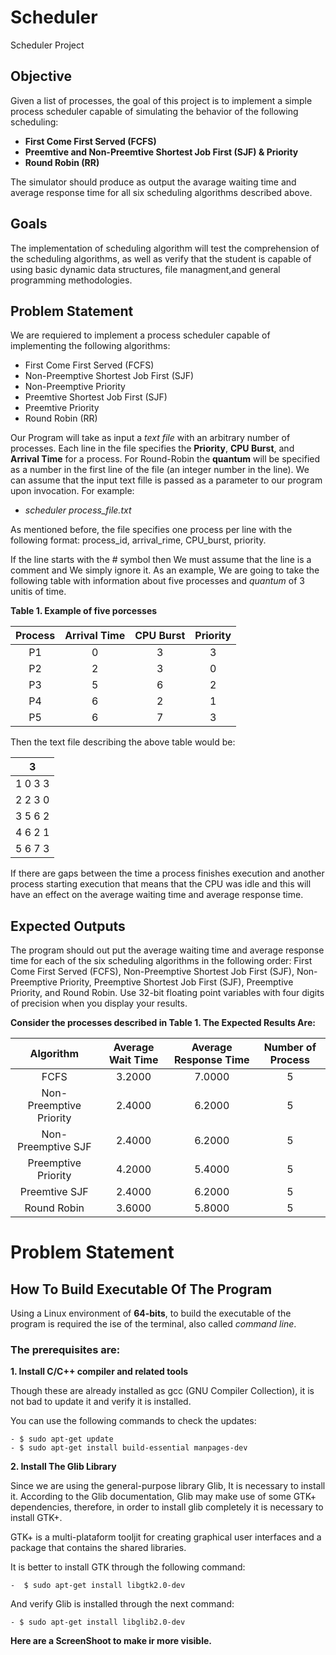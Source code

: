 # Scheduler

Scheduler Project

## Objective

Given a list of processes, the goal of this project is to implement a simple process scheduler capable of simulating the behavior of the following scheduling:

- **First Come First Served (FCFS)**
- **Preemtive and Non-Preemtive Shortest Job First (SJF) & Priority**
- **Round Robin (RR)**

The simulator should produce as output the avarage waiting time and average response time for all six scheduling algorithms described above.

## Goals

The implementation of scheduling algorithm will test the comprehension of the scheduling algorithms, as well as verify that the student is capable of using basic dynamic data structures, file managment,and general programming methodologies.

## Problem Statement

We are requiered to implement a process scheduler capable of implementing the following algorithms:

- First Come First Served (FCFS)
- Non-Preemptive Shortest Job First (SJF)
- Non-Preemptive Priority
- Preemtive Shortest Job First (SJF)
- Preemtive Priority
- Round Robin (RR)

Our Program will take as input a _text file_ with an arbitrary number of processes. Each line in the file specifies the **Priority**, **CPU Burst**, and **Arrival Time** for a process. For Round-Robin the **quantum** will be specified as a number in the first line of the file (an integer number in the line). We can assume that the input text fille is passed as a parameter to our program upon invocation. For example:

- _scheduler process_file.txt_

As mentioned before, the file specifies one process per line with the following format: process_id, arrival_rime, CPU_burst, priority.

If the line starts with the # symbol then We must assume that the line is a comment and We simply ignore it. As an example, We are going to take the following table with information about five processes and _quantum_ of 3 unitis of time.

**Table 1. Example of five porcesses**


| Process | Arrival Time | CPU Burst | Priority |
| :-----: | :----------: | :-------: | :------: |
| P1      | 0            | 3         | 3        |
| P2      | 2            | 3         | 0        |
| P3      | 5            | 6         | 2        |
| P4      | 6            | 2         | 1        |
| P5      | 6            | 7         | 3        |

Then the text file describing the above table would be:

|3|
| ----- |
|1 0 3 3|
|2 2 3 0|
|3 5 6 2|
|4 6 2 1|
|5 6 7 3|

If there are gaps between the time a process finishes execution and another process starting execution that means that the CPU was idle and this will have an effect on the average waiting
time and average response time.

## Expected Outputs

The program should out put the average waiting time and average response time for each of the six scheduling algorithms in the following order: First Come First Served (FCFS), Non-Preemptive Shortest Job First (SJF), Non-Preemptive Priority, Preemptive Shortest Job First (SJF), Preemptive Priority, and Round Robin. Use 32-bit floating point variables with four digits of precision when you display your results.

**Consider the processes described in Table 1. The Expected Results Are:**

| Algorithm               | Average Wait Time | Average Response Time | Number of Process |
| :---------------------: | :---------------: | :-------------------: | :---------------: |
| FCFS                    | 3.2000            | 7.0000                | 5                 |
| Non-Preemptive Priority | 2.4000            | 6.2000                | 5                 |
| Non-Preemptive SJF      | 2.4000            | 6.2000                | 5                 |
| Preemptive Priority     | 4.2000            | 5.4000                | 5                 |
| Preemtive SJF           | 2.4000            | 6.2000                | 5                 |
| Round Robin             | 3.6000            | 5.8000                | 5                 |

# Problem Statement


## How To Build Executable Of The Program

Using a Linux environment of **64-bits**, to build the executable of the program is required the ise of the terminal, also called *command line*.

### The prerequisites are:

**1. Install C/C++ compiler and related tools**

Though these are already installed as gcc (GNU Compiler Collection), it is not bad to update it and verify it is installed.

You can use the following commands to check the updates:

    - $ sudo apt-get update
    - $ sudo apt-get install build-essential manpages-dev

**2. Install The Glib Library**

Since we are using the general-purpose library Glib, It is necessary to install it. According to the Glib documentation, Glib may make use of some GTK+ dependencies, therefore, in order to install glib completely it is necessary to install GTK+.

GTK+ is a multi-plataform tooljit for creating graphical user interfaces and a package that contains the shared libraries. 

It is better to install GTK through the following command:

    -  $ sudo apt-get install libgtk2.0-dev

And verify Glib is installed through the next command:

    - $ sudo apt-get install libglib2.0-dev

**Here are a ScreenShoot to make ir more visible.**
